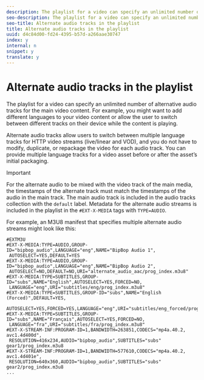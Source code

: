 ```yaml
---
description: The playlist for a video can specify an unlimited number of alternative audio tracks for the main video content. For example, you might want to add different languages to your video content or allow the user to switch between different tracks on their device while the content is playing.
seo-description: The playlist for a video can specify an unlimited number of alternative audio tracks for the main video content. For example, you might want to add different languages to your video content or allow the user to switch between different tracks on their device while the content is playing.
seo-title: Alternate audio tracks in the playlist
title: Alternate audio tracks in the playlist
uuid: d4c84d00-fd24-4395-b57d-a266aae30747
index: y
internal: n
snippet: y
translate: y
---
```


# Alternate audio tracks in the playlist

The playlist for a video can specify an unlimited number of alternative audio tracks for the main video content. For example, you might want to add different languages to your video content or allow the user to switch between different tracks on their device while the content is playing.

Alternate audio tracks allow users to switch between multiple language tracks for HTTP video streams (live/linear and VOD), and you do not have to modify, duplicate, or repackage the video for each audio track. You can provide multiple language tracks for a video asset before or after the asset’s initial packaging. 

>[!IMPORTANT]
>
>For the alternate audio to be mixed with the video track of the main media, the timestamps of the alternate track must match the timestamps of the audio in the main track.
The main audio track is included in the audio tracks collection with the `default` label. Metadata for the alternate audio streams is included in the playlist in the `#EXT-X-MEDIA` tags with `TYPE=AUDIO`. 

For example, an M3U8 manifest that specifies multiple alternate audio streams might look like this: 
```
#EXTM3U
#EXT-X-MEDIA:TYPE=AUDIO,GROUP-ID="bipbop_audio",LANGUAGE="eng",NAME="BipBop Audio 1",
 AUTOSELECT=YES,DEFAULT=YES
#EXT-X-MEDIA:TYPE=AUDIO,GROUP-ID="bipbop_audio",LANGUAGE="eng",NAME="BipBop Audio 2",
 AUTOSELECT=NO,DEFAULT=NO,URI="alternate_audio_aac/prog_index.m3u8"
#EXT-X-MEDIA:TYPE=SUBTITLES,GROUP-ID="subs",NAME="English",AUTOSELECT=YES,FORCED=NO,
 LANGUAGE="eng",URI="subtitles/eng/prog_index.m3u8"
#EXT-X-MEDIA:TYPE=SUBTITLES,GROUP-ID="subs",NAME="English (Forced)",DEFAULT=YES,
 AUTOSELECT=YES,FORCED=YES,LANGUAGE="eng",URI="subtitles/eng_forced/prog_index.m3u8"
#EXT-X-MEDIA:TYPE=SUBTITLES,GROUP-ID="subs",NAME="Français",AUTOSELECT=YES,FORCED=NO,
 LANGUAGE="fra",URI="subtitles/fra/prog_index.m3u8"
#EXT-X-STREAM-INF:PROGRAM-ID=1,BANDWIDTH=263851,CODECS="mp4a.40.2, avc1.4d400d",
 RESOLUTION=416x234,AUDIO="bipbop_audio",SUBTITLES="subs" 
gear1/prog_index.m3u8
#EXT-X-STREAM-INF:PROGRAM-ID=1,BANDWIDTH=577610,CODECS="mp4a.40.2, avc1.4d401e",
 RESOLUTION=640x360,AUDIO="bipbop_audio",SUBTITLES="subs"
gear2/prog_index.m3u8
...

```

